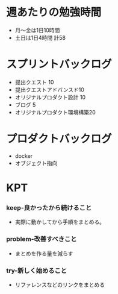 
# 週あたりの勉強時間
- 月〜金は1日10時間
- 土日は1日4時間
計58

# スプリントバックログ
- 提出クエスト 10
- 提出クエストアドバンスド10
- オリジナルプロダクト設計 10
- ブログ 5
- オリジナルプロダクト環境構築20

# プロダクトバックログ
- docker
- オブジェクト指向

# KPT
### keep-良かったから続けること
- 実際に動かしてから手順をまとめる。

### problem-改善すべきこと
- まとめを作る量を減らす

### try-新しく始めること
- リファレンスなどのリンクをまとめる